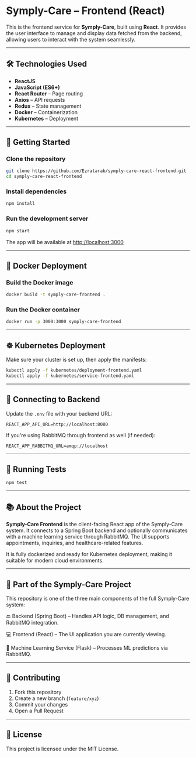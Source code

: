 # Symply-Care – Frontend (React)

This is the frontend service for **Symply-Care**, built using **React**. It provides the user interface to manage and display data fetched from the backend, allowing users to interact with the system seamlessly.

---

## 🛠 Technologies Used

- **ReactJS**
- **JavaScript (ES6+)**
- **React Router** – Page routing
- **Axios** – API requests
- **Redux** – State management
- **Docker** – Containerization
- **Kubernetes** – Deployment

---

## 🚀 Getting Started

### Clone the repository

```bash
git clone https://github.com/Ezratarab/symply-care-react-frontend.git
cd symply-care-react-frontend
```

### Install dependencies

```bash
npm install
```

### Run the development server

```bash
npm start
```

The app will be available at [http://localhost:3000](http://localhost:3000)

---

## 🐳 Docker Deployment

### Build the Docker image

```bash
docker build -t symply-care-frontend .
```

### Run the Docker container

```bash
docker run -p 3000:3000 symply-care-frontend
```

---

## ☸️ Kubernetes Deployment

Make sure your cluster is set up, then apply the manifests:

```bash
kubectl apply -f kubernetes/deployment-frontend.yaml
kubectl apply -f kubernetes/service-frontend.yaml
```

---

## 🔗 Connecting to Backend

Update the `.env` file with your backend URL:

```env
REACT_APP_API_URL=http://localhost:8080
```

If you're using RabbitMQ through frontend as well (if needed):

```env
REACT_APP_RABBITMQ_URL=amqp://localhost
```

---

## 🧪 Running Tests

```bash
npm test
```

---

## 📚 About the Project

**Symply-Care Frontend** is the client-facing React app of the Symply-Care system. It connects to a Spring Boot backend and optionally communicates with a machine learning service through RabbitMQ. The UI supports appointments, inquiries, and healthcare-related features.

It is fully dockerized and ready for Kubernetes deployment, making it suitable for modern cloud environments.

---
## 🔗 Part of the Symply-Care Project

This repository is one of the three main components of the full Symply-Care system:

🔙 Backend (Spring Boot) – Handles API logic, DB management, and RabbitMQ integration.

💻 Frontend (React) – The UI application you are currently viewing.

🧠 Machine Learning Service (Flask) – Processes ML predictions via RabbitMQ.

---

## 🤝 Contributing

1. Fork this repository
2. Create a new branch (`feature/xyz`)
3. Commit your changes
4. Open a Pull Request

---

## 📄 License

This project is licensed under the MIT License.
